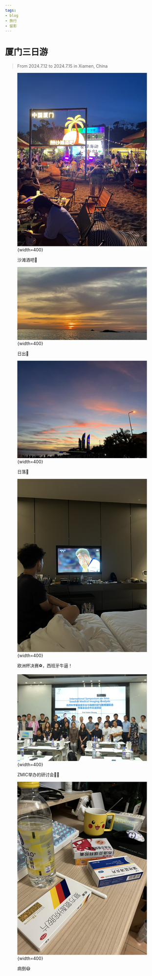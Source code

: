 ```yaml
---
tags:
- blog
- 旅行
- 留影
---
```


# 厦门三日游
> From 2024.7.12 to 2024.7.15 in Xiamen, China

<figure markdown>

![](/Blog/2024/assets/2024-07-19-15-22-50.png){width=400}
<figcaption>沙滩酒吧🍺</figcaption>
</figure>

<figure markdown>

![](/Blog/2024/assets/2024-07-19-15-23-04.png){width=400}
<figcaption>日出🌄</figcaption>

</figure>

<figure markdown>

![](/Blog/2024/assets/2024-07-19-15-23-19.png){width=400}
<figcaption>日落🌇</figcaption>

</figure>


<figure markdown>

![](/Blog/2024/assets/2024-07-19-15-24-07.png){width=400}
<figcaption>欧洲杯决赛⚽️，西班牙牛逼！</figcaption>

</figure>

<figure markdown>

![](/Blog/2024/assets/2024-07-19-15-24-30.png){width=400}
<figcaption>ZMIC举办的研讨会🧑‍🎓</figcaption>

</figure>

<figure markdown>

![](/Blog/2024/assets/2024-07-19-15-25-15.png){width=400}
<figcaption>病倒😷</figcaption>

</figure>

